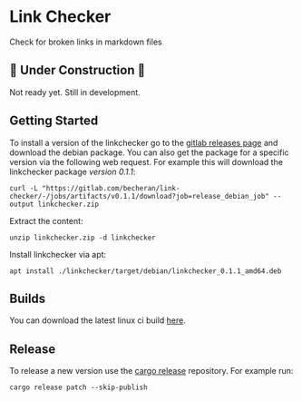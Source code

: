 # Link Checker

Check for broken links in markdown files

## 🚧 Under Construction 🚧

Not ready yet. Still in development.

## Getting Started

To install a version of the linkchecker go to the [gitlab releases page](https://gitlab.com/becheran/linkchecker/-/releases) and download the debian package.
You can also get the package for a specific version via the following web request. For example this will download the linkchecker package *version 0.1.1*:
```
curl -L "https://gitlab.com/becheran/link-checker/-/jobs/artifacts/v0.1.1/download?job=release_debian_job" --output linkchecker.zip
```

Extract the content:
```
unzip linkchecker.zip -d linkchecker
```

Install linkchecker via apt:
```
apt install ./linkchecker/target/debian/linkchecker_0.1.1_amd64.deb
```

## Builds

You can download the latest linux ci build [here](https://gitlab.com/becheran/link-checker/-/jobs/artifacts/master/raw/target/release/linkchecker?job=build_linux_job).

## Release

To release a new version use the [cargo release](https://github.com/sunng87/cargo-release) repository. For example run:
```
cargo release patch --skip-publish
```